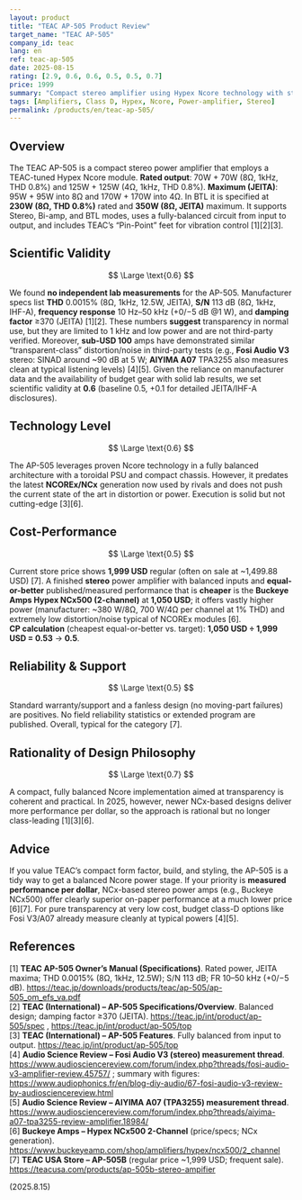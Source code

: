 ```yaml
---
layout: product
title: "TEAC AP-505 Product Review"
target_name: "TEAC AP-505"
company_id: teac
lang: en
ref: teac-ap-505
date: 2025-08-15
rating: [2.9, 0.6, 0.6, 0.5, 0.5, 0.7]
price: 1999
summary: "Compact stereo amplifier using Hypex Ncore technology with strong published specifications, but challenged by clearly better-priced alternatives"
tags: [Amplifiers, Class D, Hypex, Ncore, Power-amplifier, Stereo]
permalink: /products/en/teac-ap-505/
---
```

## Overview

The TEAC AP-505 is a compact stereo power amplifier that employs a TEAC-tuned Hypex Ncore module. **Rated output**: 70W + 70W (8Ω, 1kHz, THD 0.8%) and 125W + 125W (4Ω, 1kHz, THD 0.8%). **Maximum (JEITA)**: 95W + 95W into 8Ω and 170W + 170W into 4Ω. In BTL it is specified at **230W (8Ω, THD 0.8%)** rated and **350W (8Ω, JEITA)** maximum. It supports Stereo, Bi-amp, and BTL modes, uses a fully-balanced circuit from input to output, and includes TEAC’s “Pin-Point” feet for vibration control [1][2][3].

## Scientific Validity

$$ \Large \text{0.6} $$

We found **no independent lab measurements** for the AP-505. Manufacturer specs list **THD** 0.0015% (8Ω, 1kHz, 12.5W, JEITA), **S/N** 113 dB (8Ω, 1kHz, IHF-A), **frequency response** 10 Hz–50 kHz (+0/−5 dB @1 W), and **damping factor** ≥370 (JEITA) [1][2]. These numbers **suggest** transparency in normal use, but they are limited to 1 kHz and low power and are not third-party verified. Moreover, **sub-USD 100** amps have demonstrated similar “transparent-class” distortion/noise in third-party tests (e.g., **Fosi Audio V3** stereo: SINAD around ~90 dB at 5 W; **AIYIMA A07** TPA3255 also measures clean at typical listening levels) [4][5]. Given the reliance on manufacturer data and the availability of budget gear with solid lab results, we set scientific validity at **0.6** (baseline 0.5, +0.1 for detailed JEITA/IHF-A disclosures).

## Technology Level

$$ \Large \text{0.6} $$

The AP-505 leverages proven Ncore technology in a fully balanced architecture with a toroidal PSU and compact chassis. However, it predates the latest **NCOREx/NCx** generation now used by rivals and does not push the current state of the art in distortion or power. Execution is solid but not cutting-edge [3][6].

## Cost-Performance

$$ \Large \text{0.5} $$

Current store price shows **1,999 USD** regular (often on sale at ~1,499.88 USD) [7]. A finished **stereo** power amplifier with balanced inputs and **equal-or-better** published/measured performance that is **cheaper** is the **Buckeye Amps Hypex NCx500 (2-channel)** at **1,050 USD**; it offers vastly higher power (manufacturer: ~380 W/8Ω, 700 W/4Ω per channel at 1% THD) and extremely low distortion/noise typical of NCOREx modules [6].  
**CP calculation** (cheapest equal-or-better vs. target): **1,050 USD ÷ 1,999 USD = 0.53** → **0.5**.

## Reliability & Support

$$ \Large \text{0.5} $$

Standard warranty/support and a fanless design (no moving-part failures) are positives. No field reliability statistics or extended program are published. Overall, typical for the category [7].

## Rationality of Design Philosophy

$$ \Large \text{0.7} $$

A compact, fully balanced Ncore implementation aimed at transparency is coherent and practical. In 2025, however, newer NCx-based designs deliver more performance per dollar, so the approach is rational but no longer class-leading [1][3][6].

## Advice

If you value TEAC’s compact form factor, build, and styling, the AP-505 is a tidy way to get a balanced Ncore power stage. If your priority is **measured performance per dollar**, NCx-based stereo power amps (e.g., Buckeye NCx500) offer clearly superior on-paper performance at a much lower price [6][7]. For pure transparency at very low cost, budget class-D options like Fosi V3/A07 already measure cleanly at typical powers [4][5].

## References

[1] **TEAC AP-505 Owner’s Manual (Specifications)**. Rated power, JEITA maxima; THD 0.0015% (8Ω, 1kHz, 12.5W); S/N 113 dB; FR 10–50 kHz (+0/−5 dB). https://teac.jp/downloads/products/teac/ap-505/ap-505_om_efs_va.pdf  
[2] **TEAC (International) – AP-505 Specifications/Overview**. Balanced design; damping factor ≥370 (JEITA). https://teac.jp/int/product/ap-505/spec , https://teac.jp/int/product/ap-505/top  
[3] **TEAC (International) – AP-505 Features**. Fully balanced from input to output. https://teac.jp/int/product/ap-505/top  
[4] **Audio Science Review – Fosi Audio V3 (stereo) measurement thread**. https://www.audiosciencereview.com/forum/index.php?threads/fosi-audio-v3-amplifier-review.45757/ ; summary with figures: https://www.audiophonics.fr/en/blog-diy-audio/67-fosi-audio-v3-review-by-audiosciencereview.html  
[5] **Audio Science Review – AIYIMA A07 (TPA3255) measurement thread**. https://www.audiosciencereview.com/forum/index.php?threads/aiyima-a07-tpa3255-review-amplifier.18984/  
[6] **Buckeye Amps – Hypex NCx500 2-Channel** (price/specs; NCx generation). https://www.buckeyeamp.com/shop/amplifiers/hypex/ncx500/2_channel  
[7] **TEAC USA Store – AP-505B** (regular price ~1,999 USD; frequent sale). https://teacusa.com/products/ap-505b-stereo-ampifier

(2025.8.15)

